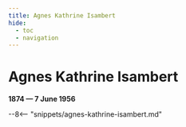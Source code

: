 ```yaml
---
title: Agnes Kathrine Isambert
hide:
  - toc
  - navigation 
---
```


# Agnes Kathrine Isambert

**1874 — 7 June 1956**

--8<-- "snippets/agnes-kathrine-isambert.md"
